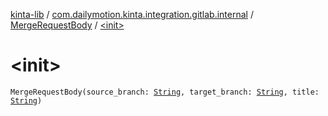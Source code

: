 [kinta-lib](../../index.md) / [com.dailymotion.kinta.integration.gitlab.internal](../index.md) / [MergeRequestBody](index.md) / [&lt;init&gt;](./-init-.md)

# &lt;init&gt;

`MergeRequestBody(source_branch: `[`String`](https://kotlinlang.org/api/latest/jvm/stdlib/kotlin/-string/index.html)`, target_branch: `[`String`](https://kotlinlang.org/api/latest/jvm/stdlib/kotlin/-string/index.html)`, title: `[`String`](https://kotlinlang.org/api/latest/jvm/stdlib/kotlin/-string/index.html)`)`